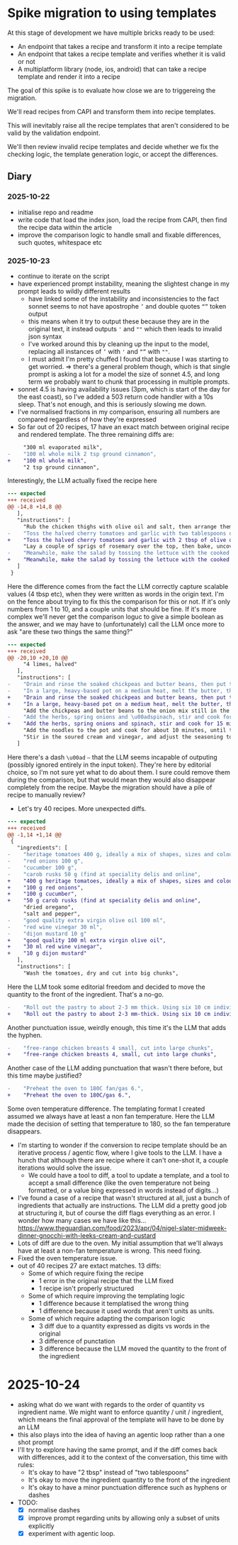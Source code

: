 # Spike migration to using templates

At this stage of development we have multiple bricks ready to be used:
- An endpoint that takes a recipe and transform it into a recipe template
- An endpoint that takes a recipe template and verifies whether it is valid or not
- A multiplatform library (node, ios, android) that can take a recipe template and render it into a recipe

The goal of this spike is to evaluate how close we are to triggereing the migration.

We'll read recipes from CAPI and transform them into recipe templates.

This will inevitably raise all the recipe templates that aren't considered to be valid by the validation endpoint.

We'll then review invalid recipe templates and decide whether we fix the checking logic, the template generation logic, or accept the differences.

## Diary

### 2025-10-22
- initialise repo and readme
- write code that load the index json, load the recipe from CAPI, then find the recipe data within the article
- improve the comparison logic to handle small and fixable differences, such quotes, whitespace etc

### 2025-10-23
- continue to iterate on the script
- have experienced prompt instability, meaning the slightest change in my prompt leads to wildly different results
  - have linked some of the instability and inconsistencies to the fact sonnet seems to not have apostrophe `’` and double quotes `“”` token output
  - this means when it try to output these because they are in the original text, it instead outputs `'` and `""` which then leads to invalid json syntax
  - I've worked around this by cleaning up the input to the model, replacing all instances of `’` with `'` and `“”` with `""`.
  - I must admit I'm pretty chuffed I found that because I was starting to get worried.
  => there's a general problem though, which is that single prompt is asking a lot for a model the size of sonnet 4.5, and long term we probably want to chunk that processing in multiple prompts.
- sonnet 4.5 is having availability issues (3pm, which is start of the day for the east coast), so I've added a 503 return code handler with a 10s sleep. That's not enough, and this is seriously slowing me down.
- I've normalised fractions in my comparison, ensuring all numbers are compared regardless of how they're expressed
- So far out of 20 recipes, 17 have an exact match between original recipe and rendered template. The three remaining diffs are:

```diff
     "300 ml evaporated milk",
-    "100 ml whole milk 2 tsp ground cinnamon",
+    "100 ml whole milk",
     "2 tsp ground cinnamon",
```
Interestingly, the LLM actually fixed the recipe here


```diff
--- expected
+++ received
@@ -14,8 +14,8 @@
   ],
   "instructions": [
     "Rub the chicken thighs with olive oil and salt, then arrange them skin side up in a single layer in a large baking dish.",
-    "Toss the halved cherry tomatoes and garlic with two tablespoons of olive oil and some salt, then tip them on top of the chicken and push the mix into the gaps between the thighs.",
+    "Toss the halved cherry tomatoes and garlic with 2 tbsp of olive oil and some salt, then tip them on top of the chicken and push the mix into the gaps between the thighs.",
     "Lay a couple of sprigs of rosemary over the top, then bake, uncovered, at 180C (160C fan)/350F/gas 4 for 45-50 minutes, until the chicken is well browned on top and cooked through.",
-    "Meanwhile, make the salad by tossing the lettuce with the cooked beans, parmesan and a dressing made from four tablespoons of olive oil, the red-wine vinegar and mustard."
+    "Meanwhile, make the salad by tossing the lettuce with the cooked beans, parmesan and a dressing made from 4 tbsp of olive oil, the red-wine vinegar and mustard."
   ]
 }
```
Here the difference comes from the fact the LLM correctly capture scalable values (4 tbsp etc), when they were written as words in the origin text. I'm on the fence about trying to fix this the comparison for this or not. If it's only numbers from 1 to 10, and a couple units that should be fine. If it's more complex we'll never get the comparison loguc to give a simple boolean as the answer, and we may have to (unfortunately) call the LLM once more to ask "are these two things the same thing?" 

```diff
--- expected
+++ received
@@ -20,10 +20,10 @@
     "4 limes, halved"
   ],
   "instructions": [
-    "Drain and rinse the soaked chickpeas and butter beans, then put them in two separate pots, cover in plenty of fresh water and boil until they\u2019re almost cooked \u2013 depending on the age of the pulses, this may take anywhere \u00adbetween 25 and 55 minutes. Once both the chickpeas and butter beans are ready, drain them into the same colander.",
-    "In a large, heavy-based pot on a medium heat, melt the butter, then saute the onion and garlicfor 20 minutes, stirring often, \u00aduntil soft and golden brown. Stir in the turmeric, add salt and \u00adpepper to taste, then transfer a third of the mix to a dish.",
+    "Drain and rinse the soaked chickpeas and butter beans, then put them in two separate pots, cover in plenty of fresh water and boil until they\u2019re almost cooked \u2013 depending on the age of the pulses, this may take anywhere between 25 and 55 minutes. Once both the chickpeas and butter beans are ready, drain them into the same colander.",
+    "In a large, heavy-based pot on a medium heat, melt the butter, then saute the onion and garlicfor 20 minutes, stirring often, until soft and golden brown. Stir in the turmeric, add salt and pepper to taste, then transfer a third of the mix to a dish.",
     "Add the chickpeas and butter beans to the onion mix still in the pot, then stir in the split peas and stock and simmer for 30 minutes, occasionally skimming off the froth, until the peas are tender.",
-    "Add the herbs, spring onions and \u00adspinach, stir and cook for 15 minutes longer; if the soup seems very thick, add a little extra stock (or water), to loosen. Taste and season generously.",
+    "Add the herbs, spring onions and spinach, stir and cook for 15 minutes longer; if the soup seems very thick, add a little extra stock (or water), to loosen. Taste and season generously.",
     "Add the noodles to the pot and cook for about 10 minutes, until they are just done.",
     "Stir in the soured cream and vinegar, and adjust the seasoning to taste. Serve in bowls garnished with the extra soured cream and the reserved cooked onion mix, and with the lime halves on the side for squeezing over."
   ]
```
Here there's a dash `\u00ad` `–` that the LLM seems incapable of outputing (possibly ignored entirely in the input token). They're here by editorial choice, so I'm not sure yet what to do about them.
I sure could remove them during the comparison, but that would mean they would also disappear completely from the recipe. Maybe the migration should have a pile of recipe to manually review?

- Let's try 40 recipes. More unexpected diffs.
```diff
--- expected
+++ received
@@ -1,14 +1,14 @@
 {
   "ingredients": [
-    "heritage tomatoes 400 g, ideally a mix of shapes, sizes and colours",
-    "red onions 100 g",
-    "cucumber 100 g",
-    "carob rusks 50 g (find at speciality delis and online",
+    "400 g heritage tomatoes, ideally a mix of shapes, sizes and colours",
+    "100 g red onions",
+    "100 g cucumber",
+    "50 g carob rusks (find at speciality delis and online",
     "dried oregano",
     "salt and pepper",
-    "good quality extra virgin olive oil 100 ml",
-    "red wine vinegar 30 ml",
-    "dijon mustard 10 g"
+    "good quality 100 ml extra virgin olive oil",
+    "30 ml red wine vinegar",
+    "10 g dijon mustard"
   ],
   "instructions": [
     "Wash the tomatoes, dry and cut into big chunks",
```
Here the LLM took some editorial freedom and decided to move the quantity to the front of the ingredient. That's a no-go.

```diff
-    "Roll out the pastry to about 2-3 mm thick. Using six 10 cm individual tart tins as a guide, cut out six circles an inch wider than the tins; reroll the pastry offcuts when you need to. Press each round of pastry firmly into a tart tin, trim off any excess, and chill in the fridge for 20 minutes.",
+    "Roll out the pastry to about 2-3 mm-thick. Using six 10 cm individual tart tins as a guide, cut out six circles an inch wider than the tins; reroll the pastry offcuts when you need to. Press each round of pastry firmly into a tart tin, trim off any excess, and chill in the fridge for 20 minutes."
```
Another punctuation issue, weirdly enough, this time it's the LLM that adds the hyphen.
```diff
-    "free-range chicken breasts 4 small, cut into large chunks",
+    "free-range chicken breasts 4, small, cut into large chunks",
```
Another case of the LLM adding punctuation that wasn't there before, but this time maybe justified?

```diff
-    "Preheat the oven to 180C fan/gas 6.",
+    "Preheat the oven to 180C/gas 6.",
```
Some oven temperature difference. The templating format I created assumed we always have at least a non fan temperature. Here the LLM made the decision of setting that temperature to 180, so the fan temperature disappears.


- I'm starting to wonder if the conversion to recipe template should be an iterative process / agentic flow, where I give tools to the LLM. I have a hunch that although there are recipe where it can't one-shot it, a couple iterations would solve the issue.
  - We could have a tool to diff, a tool to update a template, and a tool to accept a small difference (like the oven temperature not being formatted, or a value bing expressed in words instead of digits...)
- I've found a case of a recipe that wasn't structured at all, just a bunch of ingredients that actually are instructions. The LLM did a pretty good job at structuring it, but of course the diff flags everything as an error. I wonder how many cases we have like this... https://www.theguardian.com/food/2023/apr/04/nigel-slater-midweek-dinner-gnocchi-with-leeks-cream-and-custard
- Lots of diff are due to the oven. My initial assumption that we'll always have at least a non-fan temperature is wrong. This need fixing.
- Fixed the oven temperature issue.
- out of 40 recipes 27 are extact matches. 13 diffs:
  - Some of which require fixing the recipe
    - 1 error in the original recipe that the LLM fixed
    - 1 recipe isn't properly structured
  - Some of which require improving the templating logic
    - 1 difference because it templatised the wrong thing
    - 1 difference because it used words that aren't units as units.
  - Some of which require adapting the comparison logic
    - 3 diff due to a quantity expressed as digits vs words in the original
    - 3 difference of punctation
    - 3 difference because the LLM moved the quantity to the front of the ingredient

# 2025-10-24
- asking what do we want with regards to the order of quantity vs ingredient name. We might want to enforce quantity / unit / ingredient, which means the final approval of the template will have to be done by an LLM
- this also plays into the idea of having an agentic loop rather than a one shot prompt
- I'll try to explore having the same prompt, and if the diff comes back with differences, add it to the context of the conversation, this time with rules:
  - It's okay to have "2 tbsp" instead of "two tablespoons"
  - It's okay to move the ingredient quantity to the front of the ingredient
  - It's okay to have a minor punctuation difference such as hyphens or dashes
- TODO:
  - [x] normalise dashes
  - [x] improve prompt regarding units by allowing only a subset of units explicitly
  - [x] experiment with agentic loop.
